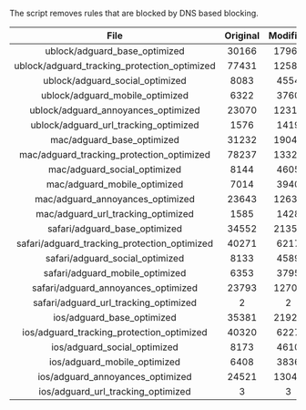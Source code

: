 The script removes rules that are blocked by DNS based blocking.


| File | Original | Modified |
|:----:|:-----:|:-----:|
| ublock/adguard_base_optimized | 30166 | 17967 |
| ublock/adguard_tracking_protection_optimized | 77431 | 12589 |
| ublock/adguard_social_optimized | 8083 | 4554 |
| ublock/adguard_mobile_optimized | 6322 | 3760 |
| ublock/adguard_annoyances_optimized | 23070 | 12315 |
| ublock/adguard_url_tracking_optimized | 1576 | 1419 |
| mac/adguard_base_optimized | 31232 | 19044 |
| mac/adguard_tracking_protection_optimized | 78237 | 13326 |
| mac/adguard_social_optimized | 8144 | 4605 |
| mac/adguard_mobile_optimized | 7014 | 3940 |
| mac/adguard_annoyances_optimized | 23643 | 12633 |
| mac/adguard_url_tracking_optimized | 1585 | 1428 |
| safari/adguard_base_optimized | 34552 | 21356 |
| safari/adguard_tracking_protection_optimized | 40271 | 6217 |
| safari/adguard_social_optimized | 8133 | 4589 |
| safari/adguard_mobile_optimized | 6353 | 3795 |
| safari/adguard_annoyances_optimized | 23793 | 12702 |
| safari/adguard_url_tracking_optimized | 2 | 2 |
| ios/adguard_base_optimized | 35381 | 21926 |
| ios/adguard_tracking_protection_optimized | 40320 | 6227 |
| ios/adguard_social_optimized | 8173 | 4610 |
| ios/adguard_mobile_optimized | 6408 | 3836 |
| ios/adguard_annoyances_optimized | 24521 | 13043 |
| ios/adguard_url_tracking_optimized | 3 | 3 |